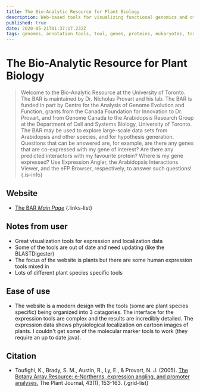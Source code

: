 ```yaml
---
title: The Bio-Analytic Resource for Plant Biology
description: Web-based tools for visualizing functional genomics and other data.
published: true
date: 2020-05-21T01:37:17.232Z
tags: genomes, annotation tools, tool, genes, proteins, eukaryotes, transcriptomics, sequence annotation, gene expression
---
```


# The Bio-Analytic Resource for Plant Biology

> Welcome to the Bio-Analytic Resource at the University of Toronto. The BAR is maintained by Dr. Nicholas Provart and his lab. The BAR is funded in part by Centre for the Analysis of Genome Evolution and Function, grants from the Canada Foundation for Innovation to Dr. Provart, and from Genome Canada to the Arabidopsis Research Group at the Department of Cell and Systems Biology, University of Toronto. The BAR may be used to explore large-scale data sets from Arabidopsis and other species, and for hypothesis generation. Questions that can be answered are, for example, are there any genes that are co-expressed with my gene of interest? Are there any predicted interactors with my favourite protein? Where is my gene expressed? Use Expression Angler, the Arabidopsis Interactions Viewer, and the eFP Browser, respectively, to answer such questions!
{.is-info}

## Website

- [The BAR *Main Page*](http://bar.utoronto.ca)
{.links-list}

## Notes from user

- Great visualization tools for expression and localization data
- Some of the tools are out of date and need updating (like the BLASTDigester)
- The focus of the website is plants but there are some human expression tools mixed in
- Lots of different plant species specific tools

## Ease of use

- The website is a modern design with the tools (some are plant species specific) being organized into 3 catagories. The interface for the expression tools are complex and the results are incredibly detailed. The expression data shows physiological localization on cartoon images of plants. I couldn't get some of the molecular marker tools to work (they require an up to date java). 

## Citation

- Toufighi, K., Brady, S. M., Austin, R., Ly, E., & Provart, N. J. (2005). [The Botany Array Resource: e‐Northerns, expression angling, and promoter analyses.](https://onlinelibrary.wiley.com/doi/full/10.1111/j.1365-313X.2005.02437.x) The Plant Journal, 43(1), 153-163.
{.grid-list}